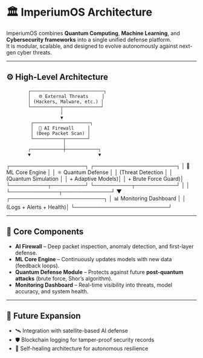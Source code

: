 # 🏛 ImperiumOS Architecture

ImperiumOS combines **Quantum Computing**, **Machine Learning**, and **Cybersecurity frameworks** into a single unified defense platform.  
It is modular, scalable, and designed to evolve autonomously against next-gen cyber threats.

---

## ⚙️ High-Level Architecture

            ┌───────────────────────────┐
            │   🌐 External Threats     │
            │ (Hackers, Malware, etc.) │
            └───────────┬──────────────┘
                        │
                        ▼
             ┌─────────────────────┐
             │  🔐 AI Firewall     │
             │ (Deep Packet Scan) │
             └───────────┬────────┘
                         │
            ┌────────────┼────────────┐
            ▼                         ▼
 ┌────────────────────┐      ┌──────────────────────┐
 │  🤖 ML Core Engine │      │ ⚛️ Quantum Defense   │
 │ (Threat Detection  │      │ (Quantum Simulation  │
 │  + Adaptive Models)│      │  + Brute Force Guard)│
 └──────────┬─────────┘      └──────────┬───────────┘
            │                           │
            └─────────────┬─────────────┘
                          ▼
              ┌─────────────────────────┐
              │ 📊 Monitoring Dashboard │
              │ (Logs + Alerts + Health)│
              └─────────────────────────┘

---

## 🔑 Core Components

- **AI Firewall** – Deep packet inspection, anomaly detection, and first-layer defense.  
- **ML Core Engine** – Continuously updates models with new data (feedback loops).  
- **Quantum Defense Module** – Protects against future **post-quantum attacks** (brute force, Shor’s algorithm).  
- **Monitoring Dashboard** – Real-time visibility into threats, model accuracy, and system health.  

---

## 🧩 Future Expansion
- 🛰 Integration with satellite-based AI defense  
- 🛡 Blockchain logging for tamper-proof security records  
- 🔮 Self-healing architecture for autonomous resilience  
